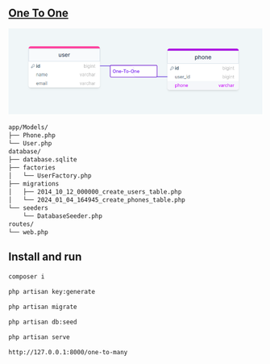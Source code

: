 ##  [One To One](https://laravel.com/docs/10.x/eloquent-relationships#one-to-one)
![Alt text](readme/ont-to-one.png)

```
app/Models/
├── Phone.php
└── User.php
database/
├── database.sqlite
├── factories
│   └── UserFactory.php
├── migrations
│   ├── 2014_10_12_000000_create_users_table.php
│   └── 2024_01_04_164945_create_phones_table.php
└── seeders
    └── DatabaseSeeder.php
routes/
└── web.php
```

## Install and run
```
composer i
```
```
php artisan key:generate
```
```
php artisan migrate
```
```
php artisan db:seed
```
```
php artisan serve
```
```
http://127.0.0.1:8000/one-to-many
```
